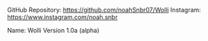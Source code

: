 GitHub Repository: https://github.com/noahSnbr07/Wolli
Instagram: https://www.instagram.com/noah.snbr

Name: Wolli
Version 1.0a (alpha)
